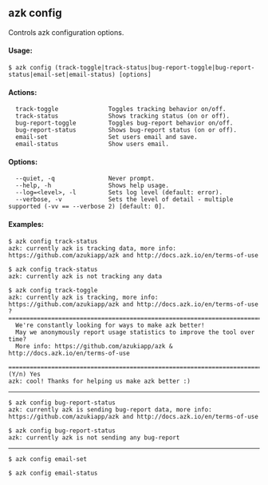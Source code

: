 ## azk config

Controls azk configuration options.

#### Usage:

    $ azk config (track-toggle|track-status|bug-report-toggle|bug-report-status|email-set|email-status) [options]

#### Actions:

```
  track-toggle              Toggles tracking behavior on/off.
  track-status              Shows tracking status (on or off).
  bug-report-toggle         Toggles bug-report behavior on/off.
  bug-report-status         Shows bug-report status (on or off).
  email-set                 Set users email and save.
  email-status              Show users email.
```

#### Options:

```
  --quiet, -q               Never prompt.
  --help, -h                Shows help usage.
  --log=<level>, -l         Sets log level (default: error).
  --verbose, -v             Sets the level of detail - multiple supported (-vv == --verbose 2) [default: 0].
```

#### Examples:

```
$ azk config track-status
azk: currently azk is tracking data, more info: https://github.com/azukiapp/azk and http://docs.azk.io/en/terms-of-use
```

```
$ azk config track-status
azk: currently azk is not tracking any data
```

```
$ azk config track-toggle
azk: currently azk is tracking, more info: https://github.com/azukiapp/azk and http://docs.azk.io/en/terms-of-use
? =========================================================================
  We're constantly looking for ways to make azk better!
  May we anonymously report usage statistics to improve the tool over time?
  More info: https://github.com/azukiapp/azk & http://docs.azk.io/en/terms-of-use
 =========================================================================
(Y/n) Yes
azk: cool! Thanks for helping us make azk better :)
```

----------

```
$ azk config bug-report-status
azk: currently azk is sending bug-report data, more info: https://github.com/azukiapp/azk and http://docs.azk.io/en/terms-of-use
```

```
$ azk config bug-report-status
azk: currently azk is not sending any bug-report
```

----------

```
$ azk config email-set
```

```
$ azk config email-status
```
